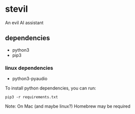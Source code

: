 # stevil

An evil AI assistant

## dependencies

- python3
- pip3

### linux dependencies

- python3-pyaudio

To install python dependencies, you can run:

```
pip3 -r requirements.txt
```

Note: On Mac (and maybe linux?) Homebrew may be required

